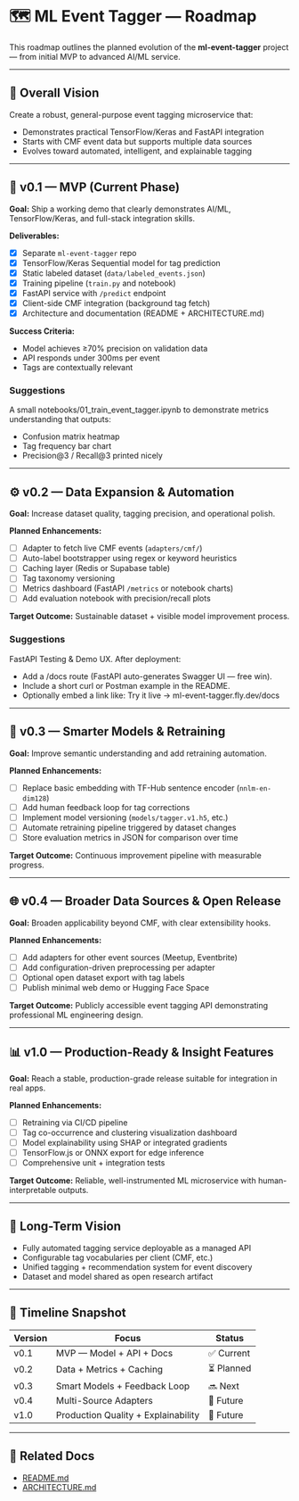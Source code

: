 # 🗺️ ML Event Tagger — Roadmap

This roadmap outlines the planned evolution of the **ml-event-tagger** project — from initial MVP to advanced AI/ML service.

---

## 🎯 Overall Vision

Create a robust, general-purpose event tagging microservice that:

-   Demonstrates practical TensorFlow/Keras and FastAPI integration
-   Starts with CMF event data but supports multiple data sources
-   Evolves toward automated, intelligent, and explainable tagging

---

## 🚀 v0.1 — MVP (Current Phase)

**Goal:** Ship a working demo that clearly demonstrates AI/ML, TensorFlow/Keras, and full-stack integration skills.

**Deliverables:**

-   [x] Separate `ml-event-tagger` repo
-   [x] TensorFlow/Keras Sequential model for tag prediction
-   [x] Static labeled dataset (`data/labeled_events.json`)
-   [x] Training pipeline (`train.py` and notebook)
-   [x] FastAPI service with `/predict` endpoint
-   [x] Client-side CMF integration (background tag fetch)
-   [x] Architecture and documentation (README + ARCHITECTURE.md)

**Success Criteria:**

-   Model achieves ≥70% precision on validation data
-   API responds under 300ms per event
-   Tags are contextually relevant

### Suggestions

A small notebooks/01_train_event_tagger.ipynb to demonstrate metrics understanding that outputs:
-   Confusion matrix heatmap
-   Tag frequency bar chart
-   Precision@3 / Recall@3 printed nicely

---

## ⚙️ v0.2 — Data Expansion & Automation

**Goal:** Increase dataset quality, tagging precision, and operational polish.

**Planned Enhancements:**

-   [ ] Adapter to fetch live CMF events (`adapters/cmf/`)
-   [ ] Auto-label bootstrapper using regex or keyword heuristics
-   [ ] Caching layer (Redis or Supabase table)
-   [ ] Tag taxonomy versioning
-   [ ] Metrics dashboard (FastAPI `/metrics` or notebook charts)
-   [ ] Add evaluation notebook with precision/recall plots

**Target Outcome:** Sustainable dataset + visible model improvement process.

### Suggestions

FastAPI Testing & Demo UX. After deployment:

- Add a /docs route (FastAPI auto-generates Swagger UI — free win).
- Include a short curl or Postman example in the README.
- Optionally embed a link like:
  Try it live → ml-event-tagger.fly.dev/docs

---

## 🧠 v0.3 — Smarter Models & Retraining

**Goal:** Improve semantic understanding and add retraining automation.

**Planned Enhancements:**

-   [ ] Replace basic embedding with TF-Hub sentence encoder (`nnlm-en-dim128`)
-   [ ] Add human feedback loop for tag corrections
-   [ ] Implement model versioning (`models/tagger.v1.h5`, etc.)
-   [ ] Automate retraining pipeline triggered by dataset changes
-   [ ] Store evaluation metrics in JSON for comparison over time

**Target Outcome:** Continuous improvement pipeline with measurable progress.

---

## 🌐 v0.4 — Broader Data Sources & Open Release

**Goal:** Broaden applicability beyond CMF, with clear extensibility hooks.

**Planned Enhancements:**

-   [ ] Add adapters for other event sources (Meetup, Eventbrite)
-   [ ] Add configuration-driven preprocessing per adapter
-   [ ] Optional open dataset export with tag labels
-   [ ] Publish minimal web demo or Hugging Face Space

**Target Outcome:** Publicly accessible event tagging API demonstrating professional ML engineering design.

---

## 📊 v1.0 — Production-Ready & Insight Features

**Goal:** Reach a stable, production-grade release suitable for integration in real apps.

**Planned Enhancements:**

-   [ ] Retraining via CI/CD pipeline
-   [ ] Tag co-occurrence and clustering visualization dashboard
-   [ ] Model explainability using SHAP or integrated gradients
-   [ ] TensorFlow.js or ONNX export for edge inference
-   [ ] Comprehensive unit + integration tests

**Target Outcome:** Reliable, well-instrumented ML microservice with human-interpretable outputs.

---

## 🧭 Long-Term Vision

-   Fully automated tagging service deployable as a managed API
-   Configurable tag vocabularies per client (CMF, etc.)
-   Unified tagging + recommendation system for event discovery
-   Dataset and model shared as open research artifact

---

## 📅 Timeline Snapshot

| Version | Focus                               | Status     |
| ------- | ----------------------------------- | ---------- |
| v0.1    | MVP — Model + API + Docs            | ✅ Current |
| v0.2    | Data + Metrics + Caching            | ⏳ Planned |
| v0.3    | Smart Models + Feedback Loop        | 🔜 Next    |
| v0.4    | Multi-Source Adapters               | 🧭 Future  |
| v1.0    | Production Quality + Explainability | 🧭 Future  |

---

## 🧩 Related Docs

-   [README.md](../README.md)
-   [ARCHITECTURE.md](../docs/ARCHITECTURE.md)
